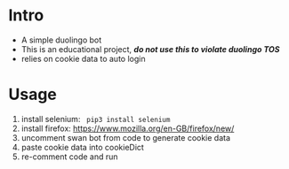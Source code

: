# Intro
- A simple duolingo bot
- This is an educational project, _**do not use this to violate duolingo TOS**_
- relies on cookie data to auto login

# Usage
1. install selenium:
``` pip3 install selenium```
2. install firefox: https://www.mozilla.org/en-GB/firefox/new/
3. uncomment swan bot from code to generate cookie data
4. paste cookie data into cookieDict
5. re-comment code and run
